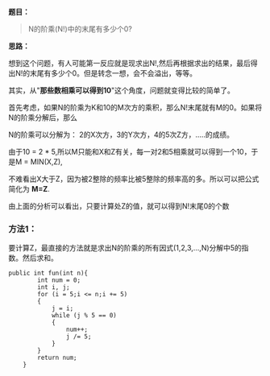 **题目：**

> N的阶乘(N!)中的末尾有多少个0?

**思路：**

想到这个问题，有人可能第一反应就是现求出N!,然后再根据求出的结果，最后得出N!的末尾有多少个0。但是转念一想，会不会溢出，等等。

其实，从"**那些数相乘可以得到10**"这个角度，问题就变得比较的简单了。

首先考虑，如果N的阶乘为K和10的M次方的乘积，那么N!末尾就有M的0。如果将N的阶乘分解后，那么

N的阶乘可以分解为： 2的X次方，3的Y次方，4的5次Z方，.....的成绩。

由于10 = 2 * 5,所以M只能和X和Z有关，每一对2和5相乘就可以得到一个10，于是M = MIN(X,Z),

不难看出X大于Z，因为被2整除的频率比被5整除的频率高的多。所以可以把公式简化为 **M=Z**.
     

由上面的分析可以看出，只要计算处Z的值，就可以得到N!末尾0的个数


### 方法1：

要计算Z，最直接的方法就是求出N的阶乘的所有因式(1,2,3,...,N)分解中5的指数。然后求和。

```
public int fun(int n){
        int num = 0;
        int i, j;
        for (i = 5;i <= n;i += 5)
        {
            j = i;
            while (j % 5 == 0)
            {
                num++;
                j /= 5;
            }
        }
        return num;
    }
```